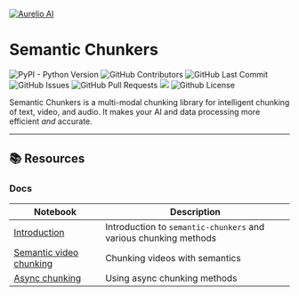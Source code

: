 [![Aurelio AI](https://pbs.twimg.com/profile_banners/1671498317455581184/1696285195/1500x500)](https://aurelio.ai)

# Semantic Chunkers

<p>
<img alt="PyPI - Python Version" src="https://img.shields.io/pypi/pyversions/semantic-chunkers?logo=python&logoColor=gold" />
<img alt="GitHub Contributors" src="https://img.shields.io/github/contributors/aurelio-labs/semantic-chunkers" />
<img alt="GitHub Last Commit" src="https://img.shields.io/github/last-commit/aurelio-labs/semantic-chunkers" />
<img alt="" src="https://img.shields.io/github/repo-size/aurelio-labs/semantic-chunkers" />
<img alt="GitHub Issues" src="https://img.shields.io/github/issues/aurelio-labs/semantic-chunkers" />
<img alt="GitHub Pull Requests" src="https://img.shields.io/github/issues-pr/aurelio-labs/semantic-chunkers" />
<img src="https://codecov.io/gh/aurelio-labs/semantic-chunkers/graph/badge.svg?token=H8OOMV2TUF" />
<img alt="Github License" src="https://img.shields.io/badge/License-MIT-yellow.svg" />
</p>

Semantic Chunkers is a multi-modal chunking library for intelligent chunking of text, video, and audio. It makes your AI and data processing more efficient _and_ accurate.

---

## 📚 Resources

### Docs

| Notebook | Description |
| -------- | ----------- |
| [Introduction](https://github.com/aurelio-labs/semantic-chunkers/blob/main/docs/00-chunkers-intro.ipynb) | Introduction to `semantic-chunkers` and various chunking methods |
| [Semantic video chunking](https://github.com/aurelio-labs/semantic-chunkers/blob/main/docs/01-video-chunking.ipynb) | Chunking videos with semantics |
| [Async chunking](https://github.com/aurelio-labs/semantic-chunkers/blob/main/docs/02-chunkers-async.ipynb) | Using async chunking methods |



